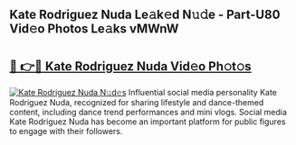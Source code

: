 ## Kate Rodriguez Nuda Le𝚊k𝚎d N𝚞𝚍e - Part-U80 Vid𝚎o Photos Le𝚊ks vMWnW

# <h2><a href="http://fbe66h.evod.top/?m=Kate+Rodriguez+Nuda">🔗 👉🔴 Kate Rodriguez Nuda Vid𝚎o Ph𝚘t𝚘s</a></h2>

[![Kate Rodriguez Nuda N𝚞d𝚎s](https://i.imgur.com/8V9OHl7.gif)](http://fbe66h.evod.top/?m=Kate+Rodriguez+Nuda)
Influential social media personality Kate Rodriguez Nuda, recognized for sharing lifestyle and dance-themed content, including dance trend performances and mini vlogs. Social media Kate Rodriguez Nuda has become an important platform for public figures to engage with their followers. 
